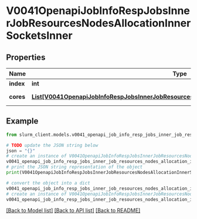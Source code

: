 # V0041OpenapiJobInfoRespJobsInnerJobResourcesNodesAllocationInnerSocketsInner


## Properties

Name | Type | Description | Notes
------------ | ------------- | ------------- | -------------
**index** | **int** | Core index | 
**cores** | [**List[V0041OpenapiJobInfoRespJobsInnerJobResourcesNodesAllocationInnerSocketsInnerCoresInner]**](V0041OpenapiJobInfoRespJobsInnerJobResourcesNodesAllocationInnerSocketsInnerCoresInner.md) | Core in socket | 

## Example

```python
from slurm_client.models.v0041_openapi_job_info_resp_jobs_inner_job_resources_nodes_allocation_inner_sockets_inner import V0041OpenapiJobInfoRespJobsInnerJobResourcesNodesAllocationInnerSocketsInner

# TODO update the JSON string below
json = "{}"
# create an instance of V0041OpenapiJobInfoRespJobsInnerJobResourcesNodesAllocationInnerSocketsInner from a JSON string
v0041_openapi_job_info_resp_jobs_inner_job_resources_nodes_allocation_inner_sockets_inner_instance = V0041OpenapiJobInfoRespJobsInnerJobResourcesNodesAllocationInnerSocketsInner.from_json(json)
# print the JSON string representation of the object
print(V0041OpenapiJobInfoRespJobsInnerJobResourcesNodesAllocationInnerSocketsInner.to_json())

# convert the object into a dict
v0041_openapi_job_info_resp_jobs_inner_job_resources_nodes_allocation_inner_sockets_inner_dict = v0041_openapi_job_info_resp_jobs_inner_job_resources_nodes_allocation_inner_sockets_inner_instance.to_dict()
# create an instance of V0041OpenapiJobInfoRespJobsInnerJobResourcesNodesAllocationInnerSocketsInner from a dict
v0041_openapi_job_info_resp_jobs_inner_job_resources_nodes_allocation_inner_sockets_inner_from_dict = V0041OpenapiJobInfoRespJobsInnerJobResourcesNodesAllocationInnerSocketsInner.from_dict(v0041_openapi_job_info_resp_jobs_inner_job_resources_nodes_allocation_inner_sockets_inner_dict)
```
[[Back to Model list]](../README.md#documentation-for-models) [[Back to API list]](../README.md#documentation-for-api-endpoints) [[Back to README]](../README.md)


